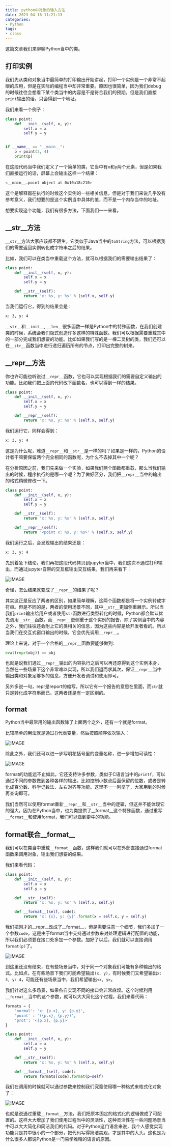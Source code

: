 ```yaml
---
title: python中对象的输入方法
date: 2023-04-16 11:21:13
categories: 
- Python
tags:
- class
---
```


这篇文章我们来聊聊Python当中的类。

## 打印实例

我们先从类和对象当中最简单的打印输出开始讲起，打印一个实例是一个非常不起眼的应用，但是在实际的编程当中却非常重要。原因也很简单，因为我们debug的时候往往会想看下某个类当中的内容是不是符合我们的预期。但是我们直接`print`输出的话，只会得到一个地址。

我们来看一个例子：

```python
class point:
    def __init__(self, x, y):
        self.x = x
        self.y = y


if __name__ == "__main__":
    p = point(3, 4)
    print(p)
```

在这段代码当中我们定义了一个简单的类，它当中有x和y两个元素，但是如果我们直接运行的话，屏幕上会输出这样一个结果：

```bash
<__main__.point object at 0x10a18c210>
```

这个是解释器在执行的时候这个实例的一些相关信息，但是对于我们来说几乎没有参考意义，我们想要的是这个实例当中具体的值，而不是一个内存当中的地址。

想要实现这个功能，我们有很多方法，下面我们一一来看。

## \_\_str\_\_方法

`__str__`方法大家应该都不陌生，它类似于Java当中的`toString`方法，可以根据我们的需要返回实例转化成字符串之后的结果。

比如，我们可以在类当中重载这个方法，就可以根据我们的需要输出结果了：

```python
class point:
    def __init__(self, x, y):
        self.x = x
        self.y = y

    def __str__(self):
        return 'x: %s, y: %s' % (self.x, self.y)
```

当我们运行它，得到的结果会是：

```bash
x: 3, y: 4
```

`__str__`和`__init__`, `__len__`很多函数一样是Python中的特殊函数，在我们创建类的时候，系统会我们隐式创造许多这样的特殊函数。我们可以根据需要重载其中的一部分完成我们想要的功能。比如如果我们写的是一棵二叉树的类，我们还可以在`__str__`函数当中进行递归遍历所有的节点，打印出完整的树来。

## \_\_repr\_\_方法

你也许可能也听说过`__repr__`函数，它也可以实现根据我们的需要自定义输出的功能。比如我们把上面的代码改下函数名，也可以得到一样的结果。

```python
class point:
    def __init__(self, x, y):
        self.x = x
        self.y = y

    def __repr__(self):
        return 'x: %s, y: %s' % (self.x, self.y)
```

我们运行它，同样会得到：

```bash
x: 3, y: 4
```

这是为什么呢，难道`__repr__`和`__str__`是一样的吗？如果是一样的，Python的设计者干嘛要保留两个完全相同的函数呢，为什么不去掉其中一个呢？

在分析原因之前，我们先来做一个实验，如果我们两个函数都重载，那么当我们输出的时候，程序执行的是哪一个呢？为了做好区分，我们把`__repr__`当中的输出的格式稍微修改一下。

```python
class point:
    def __init__(self, x, y):
        self.x = x
        self.y = y

    def __str__(self):
        return 'x: %s, y: %s' % (self.x, self.y)

    def __repr__(self):
        return '<point x: %s, y: %s>' % (self.x, self.y)
```

我们运行之后，会发现输出的结果还是：

```bash
x: 3, y: 4
```

先别着急下结论，我们再把这段代码拷贝到jupyter当中，我们这次不通过打印输出，而通过jupyter自带的交互框输出交互结果，我们再来看下：

![IMAGE](https://moutsea-blog.oss-cn-hangzhou.aliyuncs.com/F0DF91A9085CFCBBF35109399138A91C.jpg)

奇怪，怎么结果就变成了`__repr__`的结果了呢？

其实这正是反应了两者的区别，如果简单理解，这两个函数都是将一个实例转成字符串。但是不同的是，两者的使用场景不同，其中`__str__`更加侧重展示。所以当我们`print`输出给用户或者使用`str`函数进行类型转化的时候，Python都会默认优先调用`__str__`函数。而`__repr__`更侧重于这个实例的报告，除了实例当中的内容之外，我们往往还会附上它的类相关的信息，因为这些内容是给开发者看的。所以当我们在交互式窗口输出的时候，它会优先调用`__repr__`。

理论上来说，对于一个合格的`__repr__`函数要能够做到:

```python
eval(repr(obj)) == obj
```

也就是说我们通过`__repr__`输出的内容执行之后可以再还原得到这个实例本身，当然在一些场景下这个非常难以实现，所以我们退而求其次，保证`__repr__`当中输出类和对象足够多的信息，方便开发者调试和使用即可。

另外多说一句，repr是report的缩写，所以它有一个报告的意思在里面，而`str`就只是转化成字符串而已。这两者还是有一定区别的。

## format

Python当中最常用的输出函数除了上面两个之外，还有一个就是format。

比较简单的用法就是通过{}代表变量，然后按照顺序依次输入：

![IMAGE](https://moutsea-blog.oss-cn-hangzhou.aliyuncs.com/259DE04CA4CD1C228F877AA839942A0F.jpg)

除此之外，我们还可以进一步写明花括号里的变量名称，进一步增加可读性：

![IMAGE](https://moutsea-blog.oss-cn-hangzhou.aliyuncs.com/4611B780C0BF25F39E2183CA7F83A7C5.jpg)

format的功能远不止如此，它还支持许多参数，类似于C语言当中的`printf`，可以通过不同的参数做到各种各样的输出。比如控制小数点后面保留的位数，或者是转化成百分数、科学记数法、左右对齐等功能。这里不一一列举了，大家用到的时候再查询即可。

我们当然可以使用format重新`__repr__`和`__str__`当中的逻辑，但这并不能体现它的强大。因为在Python当中，也为类提供了__format__这个特殊函数，通过重写`__format__`和使用format，我们可以做到更牛的功能。

## format联合\_\_format\_\_

我们可以在类当中重载`__format__`函数，这样我们就可以在外部直接通过format函数来调用对象，输出我们想要的结果。

我们来看代码：

```python
class point:
    def __init__(self, x, y):
        self.x = x
        self.y = y

    def __str__(self):
        return 'x: %s, y: %s' % (self.x, self.y)

    def __format__(self, code):
        return 'x: {x}, y: {y}'.format(x = self.x, y = self.y)
```

我们把刚才的__repr__改成了__format__，但是需要注意一个细节，我们多加了一个参数`code`，这是由于format当中支持通过参数来对处理逻辑进行配置的功能，所以我们必须要在接口处多加一个参数。加好了以后，我们就可以直接调用`format(p)`了。

![IMAGE](https://moutsea-blog.oss-cn-hangzhou.aliyuncs.com/007S8ZIlgy1gfndypuhdpj30qi03ut95.jpg)

到这里还没有结束，在有些场景当中，对于同一个对象我们可能有多种输出的格式。比如点，在有些场景下我们可能希望输出`(x, y)`，有时候我们又希望输出`x: 3, y: 4`，可能还有些场景当中，我们希望输出`<x, y>`。

我们针对这么多场景，如果各自实现不同的接口会非常麻烦。这个时候利用`__format__`当中的这个参数，就可以大大简化这个过程，我们来看代码：

```python
formats = {
    'normal': 'x: {p.x}, y: {p.y}',
    'point' : '({p.x}, {p.y})',
    'prot': '<{p.x}, {p.y}>'
}

class point:
    def __init__(self, x, y):
        self.x = x
        self.y = y

    def __str__(self):
        return 'x: %s, y: %s' % (self.x, self.y)

    def __format__(self, code):
        return formats[code].format(p=self)
```

我们在调用的时候就可以通过参数来控制我们究竟使用哪一种格式来格式化对象了：

![IMAGE](https://moutsea-blog.oss-cn-hangzhou.aliyuncs.com/C7FD3E3389121B55668BADE246513F51.jpg)


也就是说通过重载`__format__`方法，我们把原本固定的格式化的逻辑做成了可配置的。这样大大增加了我们使用过程当中的灵活性，这种灵活性在一些问题场景当中可以大大简化和简洁我们的代码。对于Python这门语言来说，我个人感觉实现功能只是其中很小的一个部分，把代码写得简洁美观，才是其中的大头。这也是为什么很多人都说Python是一门易学难精的语言的原因。
